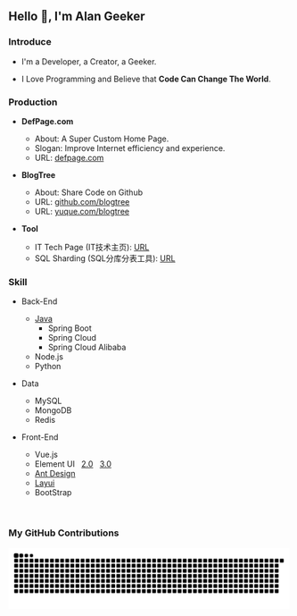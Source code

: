 <!--
**AlanGeeker/AlanGeeker** is a ✨ _special_ ✨ repository because its `README.md` (this file) appears on your GitHub profile.

Here are some ideas to get you started:

- 🔭 I’m currently working on ...
- 🌱 I’m currently learning ...
- 👯 I’m looking to collaborate on ...
- 🤔 I’m looking for help with ...
- 💬 Ask me about ...
- 📫 How to reach me: ...
- 😄 Pronouns: ...
- ⚡ Fun fact: ...
-->


## Hello 👋, I'm Alan Geeker

### Introduce
- I'm a Developer, a Creator, a Geeker.

- I Love Programming and Believe that **Code Can Change The World**.

### Production
- **DefPage.com**
  - About: A Super Custom Home Page.
  - Slogan: Improve Internet efficiency and experience.
  - URL: [defpage.com](https://defpage.com/)

- **BlogTree**
  - About: Share Code on Github
  - URL: [github.com/blogtree](https://github.com/blogtree)
  - URL: [yuque.com/blogtree](https://www.yuque.com/blogtree)

- **Tool**
  - IT Tech Page (IT技术主页): [URL](https://defpage.com/share/it)
  - SQL Sharding (SQL分库分表工具): [URL](https://defpage.com/tool/it/sql-sharding)

### Skill
- Back-End
  - [Java](https://www.yuque.com/blogtree/java)
    - Spring Boot
    - Spring Cloud
    - Spring Cloud Alibaba
  - Node.js
  - Python

- Data
  - MySQL
  - MongoDB
  - Redis

- Front-End
  - Vue.js
  - Element UI &nbsp; [2.0](https://github.com/ElemeFE/element) &nbsp; [3.0](https://github.com/element-plus/element-plus)
  - [Ant Design](https://github.com/ant-design/ant-design)
  - [Layui](https://github.com/sentsin/layui)
  - BootStrap


<br/>

### My GitHub Contributions
![](https://raw.githubusercontent.com/AlanGeeker/AlanGeeker/main/statics/github-contribution-grid-snake.svg)